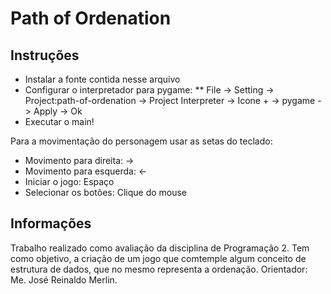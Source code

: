 # Path of Ordenation

## Instruções
* Instalar a fonte contida nesse arquivo
* Configurar o interpretador para pygame:
  ** File -> Setting -> Project:path-of-ordenation -> Project Interpreter -> Icone + -> pygame -> Apply -> Ok
* Executar o main!

Para a movimentação do personagem usar as setas do teclado:
* Movimento para direita:   ->
* Movimento para esquerda:  <-
* Iniciar o jogo: Espaço
* Selecionar os botões: Clique do mouse

## Informações
Trabalho realizado como avaliação da disciplina de Programação 2. Tem como objetivo, a criação de um jogo que comtemple algum conceito de estrutura de dados, que no mesmo representa a ordenação. Orientador: Me. José Reinaldo Merlin.
